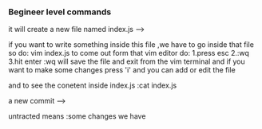 <!-- ! Important Git commands -->

### Begineer level commands

<!-- * git init: it initializes a new git repository.what is repository? it is a folder managed by git where we can track all the changes we are making in the project -->

<!-- ^ to create a file :touch index.js   --->it will create a new file named index.js -->

<!-- ~ to see hidden folder and file: ls -a  -->

if you want to write something inside this file ,we have to go inside that file so do: vim index.js
to come out form that vim editor do: 1.press esc 2.:wq 3.hit enter
:wq will save the file and exit from the vim terminal
and if you want to make some changes press 'i' and you can add or edit the file

and to see the conetent inside index.js :cat index.js

<!-- ! a new version ---->a new commit -->

untracted means :some changes we have
